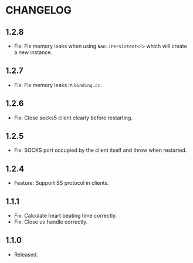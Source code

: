 # CHANGELOG

## 1.2.8
- Fix: Fix memory leaks when using `Nan::Persistent<T>` which will create a new instance.

## 1.2.7
- Fix: Fix memory leaks in `binding.cc`.

## 1.2.6
- Fix: Close socks5 client clearly before restarting.

## 1.2.5
- Fix: SOCKS port occupied by the client itself and throw when restarted.

## 1.2.4
- Feature: Support SS protocol in clients.

## 1.1.1
- Fix: Calculate heart beating time correctly.
- Fix: Close uv handle correctly.

## 1.1.0
- Released.
